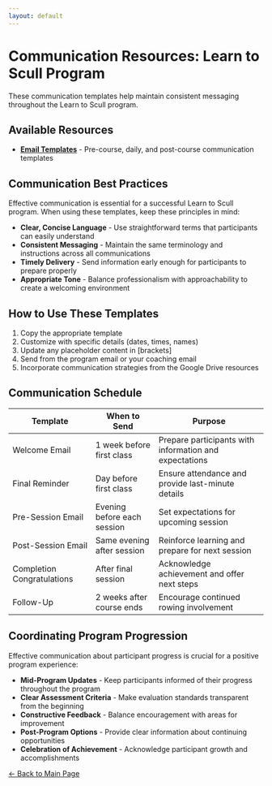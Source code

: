 ```yaml
---
layout: default
---
```


# Communication Resources: Learn to Scull Program

These communication templates help maintain consistent messaging throughout the Learn to Scull program.

## Available Resources

- [**Email Templates**](Email_Templates.md) - Pre-course, daily, and post-course communication templates

## Communication Best Practices

Effective communication is essential for a successful Learn to Scull program. When using these templates, keep these principles in mind:

- **Clear, Concise Language** - Use straightforward terms that participants can easily understand
- **Consistent Messaging** - Maintain the same terminology and instructions across all communications
- **Timely Delivery** - Send information early enough for participants to prepare properly
- **Appropriate Tone** - Balance professionalism with approachability to create a welcoming environment

## How to Use These Templates

1. Copy the appropriate template
2. Customize with specific details (dates, times, names)
3. Update any placeholder content in [brackets]
4. Send from the program email or your coaching email
5. Incorporate communication strategies from the Google Drive resources

## Communication Schedule

| Template | When to Send | Purpose |
|----------|-------------|---------|
| Welcome Email | 1 week before first class | Prepare participants with information and expectations |
| Final Reminder | Day before first class | Ensure attendance and provide last-minute details |
| Pre-Session Email | Evening before each session | Set expectations for upcoming session |
| Post-Session Email | Same evening after session | Reinforce learning and prepare for next session |
| Completion Congratulations | After final session | Acknowledge achievement and offer next steps |
| Follow-Up | 2 weeks after course ends | Encourage continued rowing involvement |

## Coordinating Program Progression

Effective communication about participant progress is crucial for a positive program experience:

- **Mid-Program Updates** - Keep participants informed of their progress throughout the program
- **Clear Assessment Criteria** - Make evaluation standards transparent from the beginning
- **Constructive Feedback** - Balance encouragement with areas for improvement
- **Post-Program Options** - Provide clear information about continuing opportunities
- **Celebration of Achievement** - Acknowledge participant growth and accomplishments

[← Back to Main Page](../../index.md)